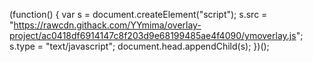 (function() {
    var s = document.createElement("script");
    s.src = "https://rawcdn.githack.com/YYmima/overlay-project/ac0418df6914147c8f203d9e68199485ae4f4090/ymoverlay.js";
    s.type = "text/javascript";
    document.head.appendChild(s);
})();


